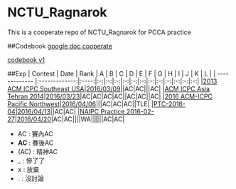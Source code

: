 # NCTU_Ragnarok
This is a cooperate repo of NCTU_Ragnarok for PCCA practice

##Codebook
[google doc cooperate](https://docs.google.com/document/d/1910eO1kEdDOaXn_xMtgOEjpTu1-7e1E8KF0WcCfCv_k/edit?usp=sharing)

[codebook v1](codebook/codebook_v1.docx)

##Exp
| Contest       | Date          | Rank | A | B | C | D | E | F | G | H | I | J | K | L |
| ------------- |:-------------:|:----:|:-:|:-:|:-:|:-:|:-:|:-:|:-:|:-:|:-:|:-:|:-:|:-:|
|[2013 ACM ICPC Southeast USA](http://acm.hust.edu.cn/vjudge/contest/view.action?cid=108058#overview)|[2016/03/09](2016-03-09)||AC|AC|||AC|
|[ACM ICPC Asia Tehran 2014](http://acm.hust.edu.cn/vjudge/contest/view.action?cid=108059#rank)|[2016/03/23](2016-03-23)|AC|AC|AC|AC||AC|AC||AC|
|[2016 ACM-ICPC Pacific Northwest](http://www.codeforces.com/gymRegistration/100820/virtual/true)|[2016/04/06](2016-04-06)|||AC|AC|AC||TLE|
|[PTC-2016-04](http://e-tutor.itsa.org.tw/e-Tutor/course/view.php?id=1351)|[2016/04/13](2016-04-13)||AC|AC|
|[NAIPC Practice 2016-02-27](https://open.kattis.com/contests/jmdk25)|[2016/04/20](2016-04-20)|AC|AC||||WA||||||AC|AC|

- AC : 賽內AC  
- **AC** : 賽後AC  
- (AC) : 精神AC  
- _ : 慘了了  
- x : 放棄
- . : 沒討論 
